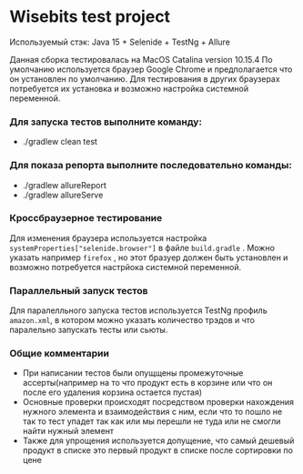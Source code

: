 # Wisebits test project

Используемый стэк: Java 15 + Selenide + TestNg + Allure

Данная сборка тестировалась на MacOS Catalina version 10.15.4
По умолчанию используется браузер Google Chrome и предполагается что он установлен по умолчанию. Для тестирования в других браузерах потребуется их установка и возможно настройка системной переменной.

### Для запуска тестов выполните команду: 
- ./gradlew clean test
### Для показа репорта выполните последовательно команды:
- ./gradlew allureReport
- ./gradlew allureServe
### Кроссбраузерное тестирование
Для изменения браузера используется настройка ```systemProperties["selenide.browser"]``` в файле ```build.gradle``` . Можно указать например ```firefox``` , но этот бразуер должен быть установлен и возможно потребуется настрйока системной переменной.
### Параллельный запуск тестов
Для паралелльного запуска тестов используется TestNg профиль ```amazon.xml```, в котором можно указать количество трэдов и что паралельно запускать тесты или сьюты.

### Общие комментарии
- При написании тестов были опущщены промежуточные ассерты(например на то что продукт есть в корзине или что он после его удаления корзина остается пустая)
- Основные проверки происходят посредством проверки нахождения нужного элемента и взаимодействия с ним, если что то пошло не так то тест упадет так как или мы перешли не туда или не смогли найти нужный элемент
- Также для упрощения используется допущение, что самый дешевый продукт в списке это первый продукт в списке после сортировки по цене



